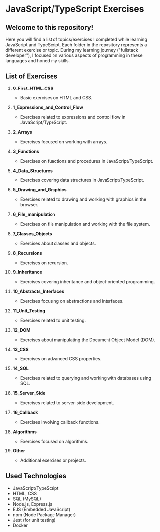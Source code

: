 # JavaScript/TypeScript Exercises

## Welcome to this repository!
Here you will find a list of topics/exercises I completed while learning JavaScript and TypeScript. Each folder in the repository represents a different exercise or topic. During my learning journey ("fullstack developer"), I focused on various aspects of programming in these languages and honed my skills.

## List of Exercises

1. **0_First_HTML_CSS**
   - Basic exercises on HTML and CSS.

2. **1_Expressions_and_Control_Flow**
   - Exercises related to expressions and control flow in JavaScript/TypeScript.

3. **2_Arrays**
   - Exercises focused on working with arrays.

4. **3_Functions**
   - Exercises on functions and procedures in JavaScript/TypeScript.

5. **4_Data_Structures**
   - Exercises covering data structures in JavaScript/TypeScript.

6. **5_Drawing_and_Graphics**
   - Exercises related to drawing and working with graphics in the browser.

7. **6_File_manipulation**
   - Exercises on file manipulation and working with the file system.

8. **7_Classes_Objects**
   - Exercises about classes and objects.

9. **8_Recursions**
   - Exercises on recursion.

10. **9_Inheritance**
    - Exercises covering inheritance and object-oriented programming.

11. **10_Abstracts_Interfaces**
    - Exercises focusing on abstractions and interfaces.

12. **11_Unit_Testing**
    - Exercises related to unit testing.

13. **12_DOM**
    - Exercises about manipulating the Document Object Model (DOM).

14. **13_CSS**
    - Exercises on advanced CSS properties.

15. **14_SQL**
    - Exercises related to querying and working with databases using SQL.

16. **15_Server_Side**
    - Exercises related to server-side development.

17. **16_Callback**
    - Exercises involving callback functions.

18. **Algorithms**
    - Exercises focused on algorithms.

19. **Other**
    - Additional exercises or projects.

## Used Technologies

- JavaScript/TypeScript
- HTML, CSS
- SQL (MySQL)
- Node.js, Express.js
- EJS (Embedded JavaScript)
- npm (Node Package Manager)
- Jest (for unit testing)
- Docker
